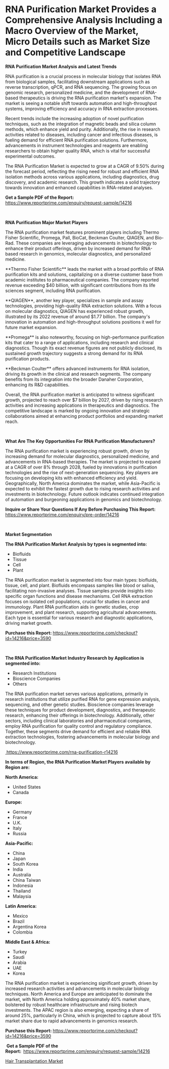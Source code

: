 <p><h1>RNA Purification Market Provides a Comprehensive Analysis Including a Macro Overview of the Market, Micro Details such as Market Size and Competitive Landscape</h1></p><p><strong>RNA Purification Market Analysis and Latest Trends</strong></p>
<p><p>RNA purification is a crucial process in molecular biology that isolates RNA from biological samples, facilitating downstream applications such as reverse transcription, qPCR, and RNA sequencing. The growing focus on genomic research, personalized medicine, and the development of RNA-based therapeutics is driving the RNA purification market's expansion. The market is seeing a notable shift towards automation and high-throughput systems, improving efficiency and accuracy in RNA extraction processes.</p><p>Recent trends include the increasing adoption of novel purification techniques, such as the integration of magnetic beads and silica column methods, which enhance yield and purity. Additionally, the rise in research activities related to diseases, including cancer and infectious diseases, is fueling demand for efficient RNA purification solutions. Furthermore, advancements in instrument technologies and reagents are enabling researchers to obtain higher quality RNA, which is vital for successful experimental outcomes.</p><p>The RNA Purification Market is expected to grow at a CAGR of 9.50% during the forecast period, reflecting the rising need for robust and efficient RNA isolation methods across various applications, including diagnostics, drug discovery, and academic research. This growth indicates a solid trajectory towards innovation and enhanced capabilities in RNA-related analyses.</p></p>
<p><strong>Get a Sample PDF of the Report:&nbsp;</strong> <a href="https://www.reportprime.com/enquiry/request-sample/14216?utm_campaign=2773&utm_medium=2&utm_source=Github&utm_content=ia&utm_term=20032025&utm_id=rna-purification">https://www.reportprime.com/enquiry/request-sample/14216</a></p>
<p>&nbsp;</p>
<p><strong>RNA Purification Major Market Players</strong></p>
<p><p>The RNA purification market features prominent players including Thermo Fisher Scientific, Promega, Pall, BioCat, Beckman Coulter, QIAGEN, and Bio-Rad. These companies are leveraging advancements in biotechnology to enhance their product offerings, driven by increased demand for RNA-based research in genomics, molecular diagnostics, and personalized medicine.</p><p>**Thermo Fisher Scientific** leads the market with a broad portfolio of RNA purification kits and solutions, capitalizing on a diverse customer base from academic institutes to pharmaceutical companies. The company reported revenue exceeding $40 billion, with significant contributions from its life sciences segment, including RNA purification.</p><p>**QIAGEN**, another key player, specializes in sample and assay technologies, providing high-quality RNA extraction solutions. With a focus on molecular diagnostics, QIAGEN has experienced robust growth, illustrated by its 2022 revenue of around $1.77 billion. The company's innovation in automation and high-throughput solutions positions it well for future market expansion.</p><p>**Promega** is also noteworthy, focusing on high-performance purification kits that cater to a range of applications, including research and clinical diagnostics. Though its exact revenue figures are not publicly disclosed, its sustained growth trajectory suggests a strong demand for its RNA purification products.</p><p>**Beckman Coulter** offers advanced instruments for RNA isolation, driving its growth in the clinical and research segments. The company benefits from its integration into the broader Danaher Corporation, enhancing its R&D capabilities.</p><p>Overall, the RNA purification market is anticipated to witness significant growth, projected to reach over $7 billion by 2027, driven by rising research activities and increasing applications in therapeutics and diagnostics. The competitive landscape is marked by ongoing innovation and strategic collaborations aimed at enhancing product portfolios and expanding market reach.</p></p>
<p>&nbsp;</p>
<p><strong>What Are The Key Opportunities For RNA Purification Manufacturers?</strong></p>
<p><p>The RNA purification market is experiencing robust growth, driven by increasing demand for molecular diagnostics, personalized medicine, and advancements in RNA-based therapies. The market is projected to expand at a CAGR of over 8% through 2028, fueled by innovations in purification technologies and the rise of next-generation sequencing. Key players are focusing on developing kits with enhanced efficiency and yield. Geographically, North America dominates the market, while Asia-Pacific is expected to exhibit the fastest growth due to rising research activities and investments in biotechnology. Future outlook indicates continued integration of automation and burgeoning applications in genomics and biotechnology.</p></p>
<p><strong>Inquire or Share Your Questions If Any Before Purchasing This Report:</strong> <a href="https://www.reportprime.com/enquiry/pre-order/14216?utm_campaign=2773&utm_medium=2&utm_source=Github&utm_content=ia&utm_term=20032025&utm_id=rna-purification">https://www.reportprime.com/enquiry/pre-order/14216</a></p>
<p>&nbsp;</p>
<p><strong>Market Segmentation</strong></p>
<p><strong>The RNA Purification Market Analysis by types is segmented into:</strong></p>
<p><ul><li>Biofluids</li><li>Tissue</li><li>Cell</li><li>Plant</li></ul></p>
<p><p>The RNA purification market is segmented into four main types: biofluids, tissue, cell, and plant. Biofluids encompass samples like blood or saliva, facilitating non-invasive analyses. Tissue samples provide insights into specific organ functions and disease mechanisms. Cell RNA extraction focuses on isolated cell populations, crucial for studies in cancer and immunology. Plant RNA purification aids in genetic studies, crop improvement, and plant research, supporting agricultural advancements. Each type is essential for various research and diagnostic applications, driving market growth.</p></p>
<p><strong>Purchase this Report:&nbsp;</strong><a href="https://www.reportprime.com/checkout?id=14216&price=3590&utm_campaign=2773&utm_medium=2&utm_source=Github&utm_content=ia&utm_term=20032025&utm_id=rna-purification">https://www.reportprime.com/checkout?id=14216&price=3590</a></p>
<p>&nbsp;</p>
<p><strong>The RNA Purification Market Industry Research by Application is segmented into:</strong></p>
<p><ul><li>Research Institutions</li><li>Bioscience Companies</li><li>Others</li></ul></p>
<p><p>The RNA purification market serves various applications, primarily in research institutions that utilize purified RNA for gene expression analysis, sequencing, and other genetic studies. Bioscience companies leverage these techniques for product development, diagnostics, and therapeutic research, enhancing their offerings in biotechnology. Additionally, other sectors, including clinical laboratories and pharmaceutical companies, employ RNA purification for quality control and regulatory compliance. Together, these segments drive demand for efficient and reliable RNA extraction technologies, fostering advancements in molecular biology and biotechnology.</p></p>
<p><a href="https://www.reportprime.com/rna-purification-r14216?utm_campaign=2773&utm_medium=2&utm_source=Github&utm_content=ia&utm_term=20032025&utm_id=rna-purification">&nbsp;https://www.reportprime.com/rna-purification-r14216</a></p>
<p><strong>In terms of Region, the RNA Purification Market Players available by Region are:</strong></p>
<p>
    <p> <strong> North America: </strong>
        <ul>
            <li>United States</li>
            <li>Canada</li>
        </ul>
        </p> 
    <p> <strong> Europe: </strong>
        <ul>
            <li>Germany</li>
            <li>France</li>
            <li>U.K.</li>
            <li>Italy</li>
            <li>Russia</li>
        </ul>
        </p> 
    <p> <strong> Asia-Pacific: </strong>
        <ul>
            <li>China</li>
            <li>Japan</li>
            <li>South Korea</li>
            <li>India</li>
            <li>Australia</li>
            <li>China Taiwan</li>
            <li>Indonesia</li>
            <li>Thailand</li>
            <li>Malaysia</li>
        </ul>
        </p> 
    <p> <strong> Latin America: </strong>
        <ul>
            <li>Mexico</li>
            <li>Brazil</li>
            <li>Argentina Korea</li>
            <li>Colombia</li>
        </ul>
        </p> 
    <p> <strong> Middle East & Africa: </strong>
        <ul>
            <li>Turkey</li>
            <li>Saudi</li>
            <li>Arabia</li>
            <li>UAE</li>
            <li>Korea</li>
        </ul>
    </p>
    </p>
<p><p>The RNA purification market is experiencing significant growth, driven by increased research activities and advancements in molecular biology techniques. North America and Europe are anticipated to dominate the market, with North America holding approximately 40% market share, bolstered by robust healthcare infrastructure and rising biotech investments. The APAC region is also emerging, expecting a share of around 25%, particularly in China, which is projected to capture about 15% market share due to rapid advancements in genomics research.</p></p>
<p><strong>Purchase this Report: </strong><a href="https://www.reportprime.com/checkout?id=14216&price=3590&utm_campaign=2773&utm_medium=2&utm_source=Github&utm_content=ia&utm_term=20032025&utm_id=rna-purification">https://www.reportprime.com/checkout?id=14216&price=3590</a></p>
<p>&nbsp;<strong>Get a Sample PDF of the Report:&nbsp;&nbsp;</strong><a href="https://www.reportprime.com/enquiry/request-sample/14216?utm_campaign=2773&utm_medium=2&utm_source=Github&utm_content=ia&utm_term=20032025&utm_id=rna-purification">https://www.reportprime.com/enquiry/request-sample/14216</a></p>
<p><strong></strong></p>
<p><p><a href="https://github.com/raffadongraffadong/Market-Research-Report-List-1/blob/main/hair-transplantation-market.md?utm_campaign=2773&utm_medium=2&utm_source=Github&utm_content=ia&utm_term=20032025&utm_id=rna-purification">Hair Transplantation Market</a></p></p>